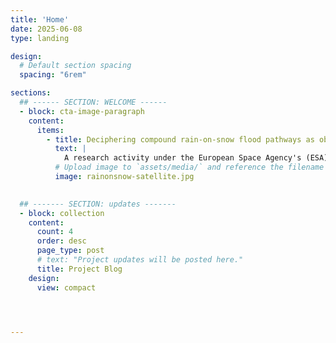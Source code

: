 ```yaml
---
title: 'Home'
date: 2025-06-08
type: landing

design:
  # Default section spacing
  spacing: "6rem"

sections:
  ## ------ SECTION: WELCOME ------
  - block: cta-image-paragraph
    content:
      items:
        - title: Deciphering compound rain-on-snow flood pathways as observed from satellites
          text: |
            A research activity under the European Space Agency's (ESA) Open Space Innovation Platform (OSIP), from September 2025 - August 2027. 
          # Upload image to `assets/media/` and reference the filename here
          image: rainonsnow-satellite.jpg
        

  ## ------- SECTION: updates -------
  - block: collection
    content:
      count: 4
      order: desc
      page_type: post
      # text: "Project updates will be posted here."
      title: Project Blog
    design:
      view: compact




---
```

